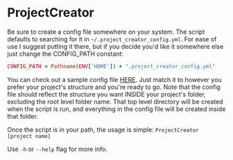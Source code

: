 # ProjectCreator

Be sure to create a config file somewhere on your system. The script defaults to searching for it in ```~/.project_creator_config.yml```. For ease of use I suggest 
putting it there, but if you decide you'd like it somewhere else just change the CONFIG_PATH constant:

```ruby
CONFIG_PATH = Pathname(ENV['HOME']) + ".project_creator_config.yml"
```

You can check out a sample config file [HERE](sample_config.yml). Just match it to however you prefer your project's structure and you're ready to go. Note that the config file should reflect the structure you want INSIDE your project's folder, excluding the root level folder name. That top level directory will be 
created when the script is run, and everything in the config file will be created inside that folder.

Once the script is in your path, the usage is simple: ```ProjectCreator [project name]```

Use ```-h``` or ```--help``` flag for more info. 